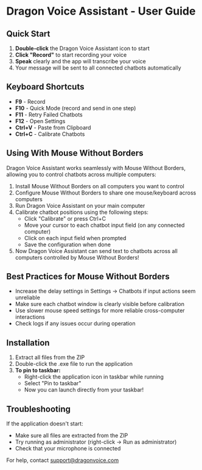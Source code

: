 # Dragon Voice Assistant - User Guide

## Quick Start

1. **Double-click** the Dragon Voice Assistant icon to start
2. **Click "Record"** to start recording your voice
3. **Speak** clearly and the app will transcribe your voice
4. Your message will be sent to all connected chatbots automatically

## Keyboard Shortcuts

- **F9** - Record
- **F10** - Quick Mode (record and send in one step)
- **F11** - Retry Failed Chatbots
- **F12** - Open Settings
- **Ctrl+V** - Paste from Clipboard
- **Ctrl+C** - Calibrate Chatbots

## Using With Mouse Without Borders

Dragon Voice Assistant works seamlessly with Mouse Without Borders, allowing you to control chatbots across multiple computers:

1. Install Mouse Without Borders on all computers you want to control
2. Configure Mouse Without Borders to share one mouse/keyboard across computers
3. Run Dragon Voice Assistant on your main computer
4. Calibrate chatbot positions using the following steps:
   - Click "Calibrate" or press Ctrl+C
   - Move your cursor to each chatbot input field (on any connected computer)
   - Click on each input field when prompted
   - Save the configuration when done
5. Now Dragon Voice Assistant can send text to chatbots across all computers controlled by Mouse Without Borders!

## Best Practices for Mouse Without Borders

- Increase the delay settings in Settings → Chatbots if input actions seem unreliable
- Make sure each chatbot window is clearly visible before calibration
- Use slower mouse speed settings for more reliable cross-computer interactions
- Check logs if any issues occur during operation

## Installation

1. Extract all files from the ZIP
2. Double-click the .exe file to run the application
3. **To pin to taskbar:**
   - Right-click the application icon in taskbar while running
   - Select "Pin to taskbar"
   - Now you can launch directly from your taskbar!

## Troubleshooting

If the application doesn't start:
- Make sure all files are extracted from the ZIP
- Try running as administrator (right-click → Run as administrator)
- Check that your microphone is connected

For help, contact support@dragonvoice.com 